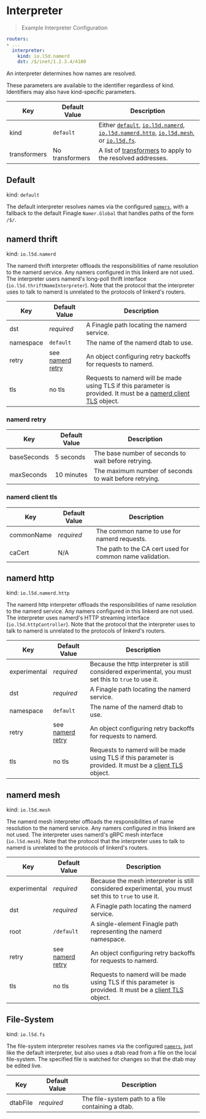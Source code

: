 # Interpreter

> Example Interpreter Configuration

```yaml
routers:
- ...
  interpreter:
    kind: io.l5d.namerd
    dst: /$/inet/1.2.3.4/4180
```

An interpreter determines how names are resolved.

<aside class="notice">
These parameters are available to the identifier regardless of kind. Identifiers may also have kind-specific parameters.
</aside>

Key | Default Value | Description
--- | ------------- | -----------
kind | `default` | Either [`default`](#default), [`io.l5d.namerd`](#namerd-thrift), [`io.l5d.namerd.http`](#namerd-http), [`io.l5d.mesh`](#namerd-mesh), or [`io.l5d.fs`](#file-system).
transformers | No transformers | A list of [transformers](#transformer) to apply to the resolved addresses.

## Default

kind: `default`

The default interpreter resolves names via the configured
[`namers`](#namers), with a fallback to the default Finagle
`Namer.Global` that handles paths of the form `/$/`.

## namerd thrift

kind: `io.l5d.namerd`

The namerd thrift interpreter offloads the responsibilities of name resolution
to the namerd service.  Any namers configured in this linkerd are not used.  The
interpreter users namerd's long-poll thrift interface
(`io.l5d.thriftNameInterpreter`). Note that the protocol that the interpreter
uses to talk to namerd is unrelated to the protocols of linkerd's routers.

Key | Default Value | Description
--- | ------------- | -----------
dst | _required_ | A Finagle path locating the namerd service.
namespace | `default` | The name of the namerd dtab to use.
retry | see [namerd retry](#namerd-retry) | An object configuring retry backoffs for requests to namerd.
tls | no tls | Requests to namerd will be made using TLS if this parameter is provided.  It must be a [namerd client TLS](#namerd-client-tls) object.

### namerd retry

Key | Default Value | Description
--- | ------------- | -----------
baseSeconds | 5 seconds | The base number of seconds to wait before retrying.
maxSeconds | 10 minutes | The maximum number of seconds to wait before retrying.

### namerd client tls

Key | Default Value | Description
--- | ------------- | -----------
commonName | _required_ | The common name to use for namerd requests.
caCert | N/A | The path to the CA cert used for common name validation.

## namerd http

kind: `io.l5d.namerd.http`

The namerd http interpreter offloads the responsibilities of name resolution to
the namerd service.  Any namers configured in this linkerd are not used.  The
interpreter uses namerd's HTTP streaming interface (`io.l5d.httpController`).
Note that the protocol that the interpreter uses to talk to namerd is unrelated
to the protocols of linkerd's routers.

Key | Default Value | Description
--- | ------------- | -----------
experimental | _required_ | Because the http interpreter is still considered experimental, you must set this to `true` to use it.
dst | _required_ | A Finagle path locating the namerd service.
namespace | `default` | The name of the namerd dtab to use.
retry | see [namerd retry](#namerd-retry) | An object configuring retry backoffs for requests to namerd.
tls | no tls | Requests to namerd will be made using TLS if this parameter is provided.  It must be a [client TLS](#client-tls) object.

## namerd mesh

kind: `io.l5d.mesh`

The namerd mesh interpreter offloads the responsibilities of name resolution to
the namerd service.  Any namers configured in this linkerd are not used.  The
interpreter uses namerd's gRPC mesh interface (`io.l5d.mesh`). Note that the
protocol that the interpreter uses to talk to namerd is unrelated to the
protocols of linkerd's routers.

Key | Default Value | Description
--- | ------------- | -----------
experimental | _required_ | Because the mesh interpreter is still considered experimental, you must set this to `true` to use it.
dst | _required_ | A Finagle path locating the namerd service.
root | `/default` | A single-element Finagle path representing the namerd namespace.
retry | see [namerd retry](#namerd-retry) | An object configuring retry backoffs for requests to namerd.
tls | no tls | Requests to namerd will be made using TLS if this parameter is provided.  It must be a [client TLS](#client-tls) object.

## File-System

kind: `io.l5d.fs`

The file-system interpreter resolves names via the configured
[`namers`](#namers), just like the default interpreter, but also uses
a dtab read from a file on the local file-system.  The specified file is watched
for changes so that the dtab may be edited live.

Key | Default Value | Description
--- | ------------- | -----------
dtabFile | _required_ | The file-system path to a file containing a dtab.
